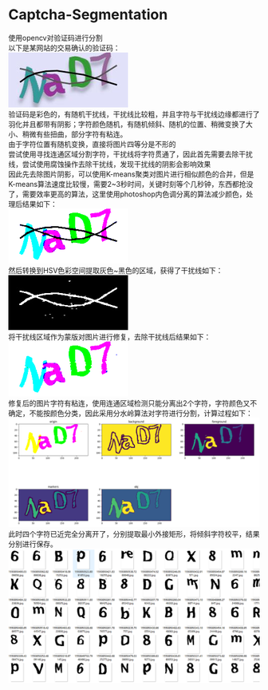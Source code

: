 ﻿# Captcha-Segmentation
使用opencv对验证码进行分割  
以下是某网站的交易确认的验证码：  
![验证码图片](https://github.com/102757017/Captcha-Segmentation/blob/master/get-captcha.png)  
验证码是彩色的，有随机干扰线，干扰线比较粗，并且字符与干扰线边缘都进行了羽化并且都带有阴影；字符颜色随机，有随机倾斜、随机的位置、稍微变换了大小、稍微有些扭曲，部分字符有粘连。  
由于字符位置有随机变换，直接将图片四等分是不形的  
尝试使用寻找连通区域分割字符，干扰线将字符贯通了，因此首先需要去除干扰线，尝试使用腐蚀操作去除干扰线，发现干扰线的阴影会影响效果  
因此先去除图片阴影，可以使用K-means聚类对图片进行相似颜色的合并，但是K-means算法速度比较慢，需要2~3秒时间，关键时刻等个几秒钟，东西都抢没了，需要效率更高的算法，这里使用photoshop内色调分离的算法减少颜色，处理后结果如下：  
![减色图片](https://github.com/102757017/Captcha-Segmentation/blob/master/re_color.png)  
然后转换到HSV色彩空间提取灰色~黑色的区域，获得了干扰线如下：  
![干扰线图片](https://github.com/102757017/Captcha-Segmentation/blob/master/mask.jpg)  
将干扰线区域作为蒙版对图片进行修复，去除干扰线后结果如下：  
![修复图片](https://github.com/102757017/Captcha-Segmentation/blob/master/repair.png)  
修复后的图片字符有粘连，使用连通区域检测只能分离出2个字符，字符颜色又不确定，不能按颜色分类，因此采用分水岭算法对字符进行分割，计算过程如下：  
![分割图片](https://github.com/102757017/Captcha-Segmentation/blob/master/Division.PNG)  
此时四个字符已近完全分离开了，分别提取最小外接矩形，将倾斜字符校平，结果分别进行保存。  
![图片](https://github.com/102757017/Captcha-Segmentation/blob/master/result.PNG)  
